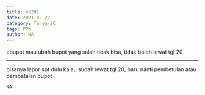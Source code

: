 ```yaml
---
title: 45281
date: 2021-02-22
category: Tanya-SC
tags: PPh
author: NA
---
```


ebupot mau ubah bupot yang salah tidak bisa, tidak boleh lewat tgl 20

---

bisanya lapor spt dulu kalau sudah lewat tgl 20, baru nanti pembetulan atau pembatalan bupot

`NA`
